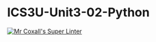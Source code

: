 # ICS3U-Unit3-02-Python


[![Mr Coxall's Super Linter](https://github.com/marshall-demars/ICS3U-Unit3-02-Python/workflows/Mr%20Coxall's%20Super%20Linter/badge.svg)](https://github.com/marshall-demars/ICS3U-Unit3-02-Python/actions/)
